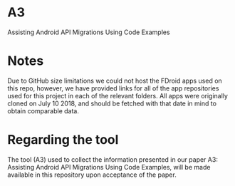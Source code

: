 # A3
Assisting Android API Migrations Using Code Examples

# Notes
Due to GitHub size limitations we could not host the FDroid apps used on this repo, however, we have provided links for all of the app repositories used for this project in each of the relevant folders. All apps were originally cloned on July 10 2018, and should be fetched with that date in mind to obtain comparable data.

# Regarding the tool
The tool (A3) used to collect the information presented in our paper A3: Assisting Android API Migrations Using Code Examples, will be made available in this repository upon acceptance of the paper.
